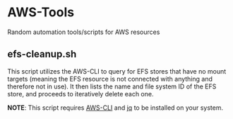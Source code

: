 # AWS-Tools
Random automation tools/scripts for AWS resources

## efs-cleanup.sh
This script utilizes the AWS-CLI to query for EFS stores that have no mount targets (meaning the EFS resource is not connected with anything and therefore not in use). It then lists the name and file system ID of the EFS store, and proceeds to iteratively delete each one.

**NOTE**: This script requires [AWS-CLI](https://aws.amazon.com/cli/) and [jq](https://stedolan.github.io/jq/download/) to be installed on your system.
